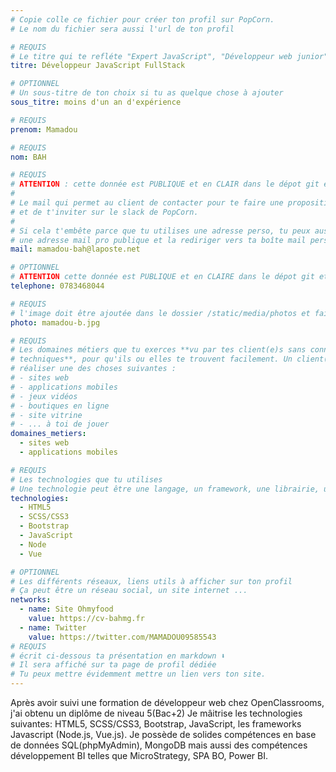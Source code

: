 ```yaml
---
# Copie colle ce fichier pour créer ton profil sur PopCorn.
# Le nom du fichier sera aussi l'url de ton profil

# REQUIS
# Le titre qui te refléte "Expert JavaScript", "Développeur web junior"
titre: Développeur JavaScript FullStack

# OPTIONNEL
# Un sous-titre de ton choix si tu as quelque chose à ajouter
sous_titre: moins d'un an d'expérience

# REQUIS
prenom: Mamadou

# REQUIS
nom: BAH

# REQUIS
# ATTENTION : cette donnée est PUBLIQUE et en CLAIR dans le dépot git et sur le site
#
# Le mail qui permet au client de contacter pour te faire une proposition de projet
# et de t'inviter sur le slack de PopCorn.
#
# Si cela t'embête parce que tu utilises une adresse perso, tu peux aussi te créer
# une adresse mail pro publique et la rediriger vers ta boîte mail perso
mail: mamadou-bah@laposte.net

# OPTIONNEL
# ATTENTION cette donnée est PUBLIQUE et en CLAIRE dans le dépot git et sur le site
telephone: 0783468044

# REQUIS
# l'image doit être ajoutée dans le dossier /static/media/photos et faire moins de 100ko !
photo: mamadou-b.jpg

# REQUIS
# Les domaines métiers que tu exerces **vu par tes client(e)s sans connaissances
# techniques**, pour qu'ils ou elles te trouvent facilement. Un client(e) veut par exemple
# réaliser une des choses suivantes :
# - sites web
# - applications mobiles
# - jeux vidéos
# - boutiques en ligne
# - site vitrine
# - ... à toi de jouer
domaines_metiers:
  - sites web
  - applications mobiles

# REQUIS
# Les technologies que tu utilises
# Une technologie peut être une langage, un framework, une librairie, un CMS ...
technologies:
  - HTML5
  - SCSS/CSS3
  - Bootstrap
  - JavaScript
  - Node
  - Vue

# OPTIONNEL
# Les différents réseaux, liens utils à afficher sur ton profil
# Ça peut être un réseau social, un site internet ...
networks:
  - name: Site Ohmyfood
    value: https://cv-bahmg.fr
  - name: Twitter
    value: https://twitter.com/MAMADOU09585543
# REQUIS
# écrit ci-dessous ta présentation en markdown ⬇️
# Il sera affiché sur ta page de profil dédiée
# Tu peux mettre évidemment mettre un lien vers ton site.
---
```

Après avoir suivi une formation de développeur web chez OpenClassrooms, j'ai obtenu un diplôme de niveau 5(Bac+2) Je mâitrise les technologies suivantes: HTML5, SCSS/CSS3, Bootstrap, JavaScript, les frameworks Javascript (Node.js, Vue.js). Je possède de solides compétences en base de données SQL(phpMyAdmin), MongoDB mais aussi des compétences développement BI telles que MicroStrategy, SPA BO, Power BI.
